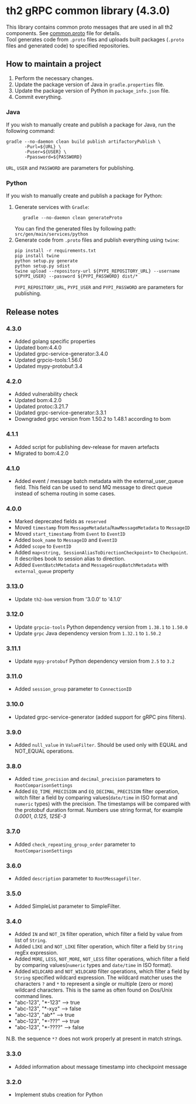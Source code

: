 # th2 gRPC common library (4.3.0)

This library contains common proto messages that are used in all th2 components.
See [common.proto](https://github.com/th2-net/th2-grpc-common/blob/master/src/main/proto/th2_grpc_common/common.proto "common.proto")
file for details. <br>
Tool generates code from `.proto` files and uploads built packages (`.proto` files and generated code) to specified
repositories.

## How to maintain a project

1. Perform the necessary changes.
2. Update the package version of Java in `gradle.properties` file.
3. Update the package version of Python in `package_info.json` file.
4. Commit everything.

### Java

If you wish to manually create and publish a package for Java, run the following command:

```
gradle --no-daemon clean build publish artifactoryPublish \
       -Purl=${URL} \ 
       -Puser=${USER} \
       -Ppassword=${PASSWORD}
```

`URL`, `USER` and `PASSWORD` are parameters for publishing.

### Python

If you wish to manually create and publish a package for Python:

1. Generate services with `Gradle`:
    ```
       gradle --no-daemon clean generateProto
    ```
   You can find the generated files by following path: `src/gen/main/services/python`
2. Generate code from `.proto` files and publish everything using `twine`:
    ```
    pip install -r requirements.txt
    pip install twine
    python setup.py generate
    python setup.py sdist
    twine upload --repository-url ${PYPI_REPOSITORY_URL} --username ${PYPI_USER} --password ${PYPI_PASSWORD} dist/*
    ```
   `PYPI_REPOSITORY_URL`, `PYPI_USER` and `PYPI_PASSWORD` are parameters for publishing.

## Release notes

### 4.3.0

+ Added golang specific properties
+ Updated bom:4.4.0
+ Updated grpc-service-generator:3.4.0
+ Updated grpcio-tools:1.56.0
+ Updated mypy-protobuf:3.4

### 4.2.0

+ Added vulnerability check
+ Updated bom:4.2.0
+ Updated protoc:3.21.7
+ Updated grpc-service-generator:3.3.1
+ Downgraded grpc version from 1.50.2 to 1.48.1 according to bom

### 4.1.1

+ Added script for publishing dev-release for maven artefacts
+ Migrated to bom:4.2.0

### 4.1.0

+ Added event / message batch metadata with the external_user_queue field. This field can be used to send MQ message to
  direct queue instead of schema routing in some cases.

### 4.0.0

+ Marked deprecated fields as `reserved`
+ Moved `timestamp` from `MessageMetadata`/`RawMessageMetadata` to `MessageID`
+ Moved `start_timestamp` from `Event` to `EventID`
+ Added `book_name` to `MessageID` and `EventID`
+ Added `scope` to `EventID`
+ Added `map<string, SessionAliasToDirectionCheckpoint>` to `Checkpoint`. It describes book to session alias to
  direction.
+ Added `EventBatchMetadata` and `MessageGroupBatchMetadata` with `external_queue` property

### 3.13.0

+ Update `th2-bom` version from '3.0.0' to '4.1.0'

### 3.12.0

+ Update `grpcio-tools` Python dependency version from `1.38.1` to `1.50.0`
+ Update `grpc` Java dependency version from `1.32.1` to `1.50.2`

### 3.11.1

+ Update `mypy-protobuf` Python dependency version from `2.5` to `3.2`

### 3.11.0

+ Added `session_group` parameter to `ConnectionID`

### 3.10.0

+ Updated grpc-service-generator (added support for gRPC pins filters).

### 3.9.0

+ Added `null_value` in `ValueFilter`. Should be used only with EQUAL and NOT_EQUAL operations.

### 3.8.0

+ Added `time_precision` and `decimal_precision` parameters to `RootComparisonSettings`
+ Added `EQ_TIME_PRECISION` and `EQ_DECIMAL_PRECISION` filter operation, witch filter a field by comparing
  values(`date/time` in ISO format and `numeric` types) with the precision. The timestamps will be compared with the
  protobuf duration format. Numbers use string format, for example _0.0001_, _0.125_, _125E-3_

### 3.7.0

+ Added `check_repeating_group_order` parameter to `RootComparisonSettings`

### 3.6.0

+ Added `description` parameter to `RootMessageFilter`.

### 3.5.0

+ Added SimpleList parameter to SimpleFilter.

### 3.4.0

+ Added `IN` and `NOT_IN` filter operation, which filter a field by value from list of `String`.
+ Added `LIKE` and `NOT_LIKE` filter operation, which filter a field by `String` regEx expression.
+ Added `MORE`, `LESS`, `NOT_MORE`, `NOT_LESS` filter operations, which filter a field by comparing values(`numeric`
  types and `date/time` in ISO format).
+ Added `WILDCARD` and `NOT_WILDCARD`  filter operations, which filter a field by `String` specified wildcard
  expression. The wildcard matcher uses the characters `?` and `*` to represent a single or multiple (zero or more)
  wildcard characters. This is the same as often found on Dos/Unix command lines.
+ "abc-123", "*-123"     --&gt; true
+ "abc-123", "*-xyz"     --&gt; false
+ "abc-123", "ab*"       --&gt; true
+ "abc-123", "*-???"     --&gt; true
+ "abc-123", "*-????"    --&gt; false

N.B. the sequence `*?` does not work properly at present in match strings.

### 3.3.0

+ Added information about message timestamp into checkpoint message

### 3.2.0

+ Implement stubs creation for Python
